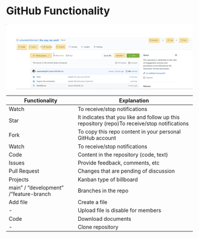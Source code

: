 # GitHub Functionality

![GitHub Workflow](./img/Github_functionality.png)

| Functionality | Explanation |
| --- | --- |
| Watch | To receive/stop notifications |
| Star | It indicates that you like and follow up this repository (repo)To receive/stop notifications |
| Fork | To copy this repo content in your personal GitHub account |
| Watch | To receive/stop notifications |
| Code | Content in the repository (code, text) |
| Issues| Provide feedback, comments, etc |
| Pull Request | Changes that are pending of discussion |
| Projects | Kanban type of billboard|
| main” / “development” /”feature-branch | Branches in the repo|
| Add file | Create a file|
| - | Upload file is disable for members|
| Code | Download documents|
| - | Clone repository|
